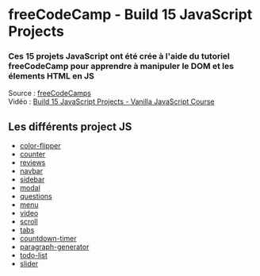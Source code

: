 # freeCodeCamp - Build 15 JavaScript Projects

### Ces 15 projets JavaScript ont été crée à l'aide du tutoriel freeCodeCamp pour apprendre à manipuler le DOM et les élements HTML en JS
Source : [freeCodeCamps](https://www.youtube.com/@freecodecamp)  
Vidéo : [Build 15 JavaScript Projects - Vanilla JavaScript Course](https://www.youtube.com/watch?v=3PHXvlpOkf4)

## Les différents project JS

-   [color-flipper](./01-color-flipper/)
-   [counter](./02-counter/)
-   [reviews](./03-reviews/)
-   [navbar](./04-navbar/)
-   [sidebar](./05-sidebar/)
-   [modal](./06-modal/)
-   [questions](./07-questions/)
-   [menu](./08-menu/)
-   [video](./09-video/)
-   [scroll](./10-scroll/)
-   [tabs](./11-tabs/)
-   [countdown-timer](./12-countdown-timer/)
-   [paragraph-generator](./13-lorem-ipsum/)
-   [todo-list](./14-grocery-bud/)
-   [slider](./15-slider/)
